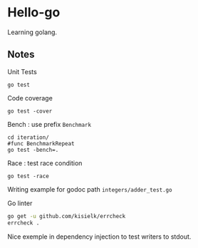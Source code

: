 # Hello-go

Learning golang.

## Notes
Unit Tests
```shell script
go test 
```

Code coverage
```shell script
go test -cover
```

Bench : use prefix `Benchmark`
```shell script
cd iteration/
#func BenchmarkRepeat
go test -bench=.
```

Race : test race condition
```shell script
go test -race
```

Writing example for godoc path `integers/adder_test.go`

Go linter
```bash
go get -u github.com/kisielk/errcheck
errcheck .
```

Nice exemple in dependency injection to test writers to stdout.
